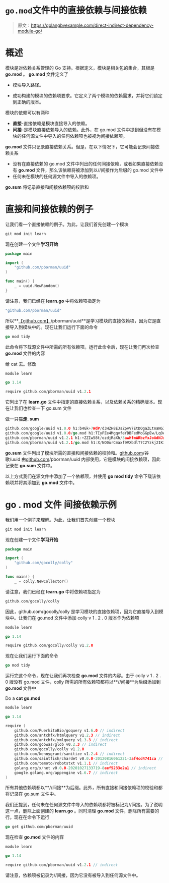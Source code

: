 # `go.mod`文件中的直接依赖与间接依赖

> 原文：<https://golangbyexample.com/direct-indirect-dependency-module-go/>

# **概述**

模块是对依赖关系管理的 Go 支持。根据定义，模块是相关包的集合，其根是 **go.mod** 。 **go.mod** 文件定义了

*   模块导入路径。

*   成功构建的模块的依赖项要求。它定义了两个模块的依赖需求，并将它们锁定到正确的版本。

模块的依赖可以有两种

*   **直接**-直接依赖是模块直接导入的依赖。
*   **间接**–是模块直接依赖导入的依赖。此外，在 go.mod 文件中提到但没有在模块的任何源文件中导入的任何依赖项也被视为间接依赖项。

**go.mod** 文件只记录直接依赖关系。但是，在以下情况下，它可能会记录间接依赖关系

*   没有在直接依赖的 go.mod 文件中列出的任何间接依赖，或者如果直接依赖没有 **go.mod** 文件，那么该依赖将被添加到以//间接作为后缀的 go.mod 文件中
*   任何未在模块的任何源文件中导入的依赖项。

**go.sum** 将记录直接和间接依赖项的校验和

# **直接和间接依赖的例子**

让我们看一个直接依赖的例子。为此，让我们首先创建一个模块

```go
git mod init learn
```

现在创建一个文件**学习开始**

```go
package main

import (
	"github.com/pborman/uuid"
)

func main() {
	_ = uuid.NewRandom()
}
```

请注意，我们已经在 **learn.go** 中将依赖项指定为

```go
"github.com/pborman/uuid"
```

所以**[【github.com】](http://github.com)/pborman/uuid**是学习模块的直接依赖项，因为它是直接导入到模块中的。现在让我们运行下面的命令

```go
go mod tidy
```

此命令将下载源文件中所需的所有依赖项。运行此命令后，现在让我们再次检查 **go.mod** 文件的内容

给 cat 去。修改

```go
module learn

go 1.14

require github.com/pborman/uuid v1.2.1
```

它列出了在 **learn.go** 文件中指定的直接依赖关系，以及依赖关系的精确版本。现在让我们也检查一下 go.sum 文件

做一只猫**走. sum**

```go
github.com/google/uuid v1.0.0 h1:b4Gk+7WdP/d3HZH8EJsZpvV7EtDOgaZLtnaNGIu1adA=
github.com/google/uuid v1.0.0/go.mod h1:TIyPZe4MgqvfeYDBFedMoGGpEw/LqOeaOT+nhxU+yHo=
github.com/pborman/uuid v1.2.1 h1:+ZZIw58t/ozdjRaXh/3awHfmWRbzYxJoAdNJxe/3pvw=
github.com/pborman/uuid v1.2.1/go.mod h1:X/NO0urCmaxf9VXbdlT7C2Yzkj2IKimNn4k+gtPdI/k=
```

**go.sum** 文件列出了模块所需的直接和间接依赖的校验和。[github.com](http://github.com)/谷歌/uuid 由[github.com](http://github.com)/pborman/uuid 内部使用，它是模块的间接依赖项，因此记录在 **go.sum** 文件中。

以上方式我们在源文件中添加了一个依赖项，并使用 **go mod tidy** 命令下载该依赖项并将其添加到 **go.mod** 文件中。

# **go . mod 文件** 间接依赖示例

我们用一个例子来理解。为此，让我们首先创建一个模块

```go
git mod init learn
```

现在创建一个文件**学习开始**

```go
package main

import (
	"github.com/gocolly/colly"
)

func main() {
	_ = colly.NewCollector()
```

请注意，我们已经在 **learn.go** 中将依赖项指定为

```go
github.com/gocolly/colly
```

因此，github.com/gocolly/colly 是学习模块的直接依赖项，因为它直接导入到模块中。让我们在 go.mod 文件中添加 colly v 1 . 2 . 0 版本作为依赖项

```go
module learn

go 1.14

require	github.com/gocolly/colly v1.2.0
```

现在让我们运行下面的命令

```go
go mod tidy
```

运行完这个命令，现在让我们再次检查 **go.mod** 文件的内容。由于 colly v 1 . 2 . 0 版没有 go.mod 文件，colly 所需的所有依赖项都将以**//间接**为后缀添加到 **go.mod** 文件中

Do a **cat go.mod**

```go
module learn

go 1.14

require (
	github.com/PuerkitoBio/goquery v1.6.0 // indirect
	github.com/antchfx/htmlquery v1.2.3 // indirect
	github.com/antchfx/xmlquery v1.3.3 // indirect
	github.com/gobwas/glob v0.2.3 // indirect
	github.com/gocolly/colly v1.2.0
	github.com/kennygrant/sanitize v1.2.4 // indirect
	github.com/saintfish/chardet v0.0.0-20120816061221-3af4cd4741ca // indirect
	github.com/temoto/robotstxt v1.1.1 // indirect
	golang.org/x/net v0.0.0-20201027133719-8eef5233e2a1 // indirect
	google.golang.org/appengine v1.6.7 // indirect
)
```

所有其他依赖项都以**//间接**为后缀。此外，所有直接和间接依赖项的校验和都将记录在 go.sum 文件中。

我们还提到，任何未在任何源文件中导入的依赖项都将被标记为//间接。为了说明这一点，删除上面创建的 **learn.go** 。同时清理 **go.mod** 文件，删除所有需要的行。现在在命令下运行

```go
go get github.com/pborman/uuid
```

现在检查 **go.mod** 文件的内容

```go
module learn

go 1.14

require github.com/pborman/uuid v1.2.1 // indirect
```

请注意，依赖项被记录为//间接，因为它没有被导入到任何源文件中。